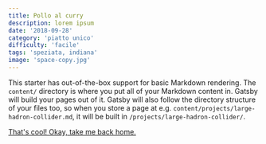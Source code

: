 ```yaml
---
title: Pollo al curry
description: lorem ipsum
date: '2018-09-28'
category: 'piatto unico'
difficulty: 'facile'
tags: 'speziata, indiana'
image: 'space-copy.jpg'
---
```


This starter has out-of-the-box support for basic Markdown rendering. The `content/` directory is where you put all of your Markdown content in. Gatsby will build your pages out of it. Gatsby will also follow the directory structure of your files too, so when you store a page at e.g. `content/projects/large-hadron-collider.md`, it will be built in `/projects/large-hadron-collider/`.

[That's cool! Okay, take me back home.](/)

